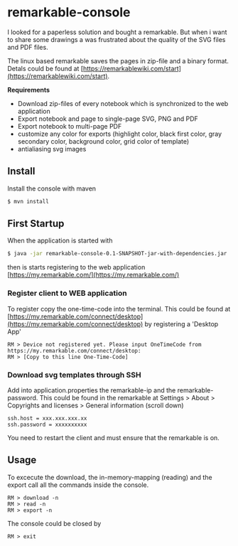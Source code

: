 # remarkable-console
I looked for a paperless solution and bought a remarkable. But when i 
want to share some drawings a was frustrated about the quality of the SVG files and PDF files. 

The linux based remarkable saves the pages in zip-file and a binary format.
Detals could be found at [https://remarkablewiki.com/start](https://remarkablewiki.com/start).

**Requirements** 
 * Download zip-files of every notebook which is synchronized to the web application
 * Export notebook and page to single-page SVG, PNG and PDF 
 * Export notebook to multi-page PDF 
 * customize any color for exports (highlight color, black first color, gray secondary color, background color, grid color of template)
 * antialiasing svg images
 
## Install
Install the console with maven

```sh
$ mvn install
```

## First Startup
When the application is started with 

```sh
$ java -jar remarkable-console-0.1-SNAPSHOT-jar-with-dependencies.jar
```

then is starts registering to the web application [https://my.remarkable.com/](https://my.remarkable.com/)

### Register client to WEB application
To register copy the one-time-code into the terminal. This could be found at [https://my.remarkable.com/connect/desktop](https://my.remarkable.com/connect/desktop) by registering a 'Desktop App'

```
RM > Device not registered yet. Please input OneTimeCode from https://my.remarkable.com/connect/desktop:
RM > [Copy to this line One-Time-Code]
```

### Download svg templates through SSH
Add into application.properties the remarkable-ip and the  remarkable-password. This could be found in the remarkable at Settings > About > Copyrights and licenses > General information (scroll down)

```
ssh.host = xxx.xxx.xxx.xx
ssh.password = xxxxxxxxxx
```

You need to restart the client and must ensure that the remarkable is on.

## Usage
To excecute the download, the in-memory-mapping (reading) and the export call all the commands inside the console.

```
RM > download -n
RM > read -n
RM > export -n
```

The console could be closed by

```
RM > exit
```